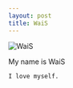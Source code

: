 ```yaml
---
layout: post
title: WaiS
---
```


![WaiS](https://www.google.com/url?sa=i&source=images&cd=&ved=2ahUKEwiK18aigYDlAhVLH48KHSWTCo0QjRx6BAgBEAQ&url=http%3A%2F%2Fwww.drawastickman.com%2F&psig=AOvVaw1OBzLkx1L1LKyFczgD_izM&ust=1570189343613660)

My name is WaiS

    I love myself.